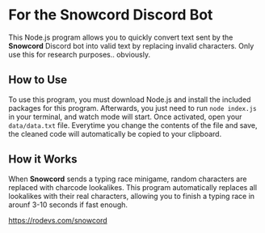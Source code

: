 # For the Snowcord Discord Bot

This Node.js program allows you to quickly convert text sent by the **Snowcord** Discord bot into valid text by replacing invalid characters.
Only use this for research purposes.. obviously.

## How to Use

To use this program, you must download Node.js and install the included packages for this program.
Afterwards, you just need to run `node index.js` in your terminal, and watch mode will start.
Once activated, open your `data/data.txt` file. Everytime you change the contents of the file and save, the cleaned code will automatically be copied to your clipboard.

## How it Works

When **Snowcord** sends a typing race minigame, random characters are replaced with charcode lookalikes.
This program automatically replaces all lookalikes with their real characters, allowing you to finish a typing race in arounf 3-10 seconds if fast enough.

https://rodevs.com/snowcord